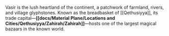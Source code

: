 Vasir is the lush heartland of the continent, a patchwork of farmland, rivers, and village glyphstones. Known as the breadbasket of [[Qethusiyya]], its trade capital—**[[docs/Material Plane/Locations and Cities/Qethusiyya/Zahirah/Zahirah]]**—hosts one of the largest magical bazaars in the known world.
